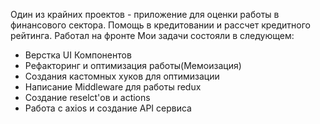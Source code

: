 Один из крайних проектов - приложение для оценки работы в финансового сектора. Помощь в кредитовании и рассчет кредитного рейтинга.
Работал на фронте
Мои задачи состояли в следующем:
- Верстка UI Компонентов
- Рефакторинг и оптимизация работы(Мемоизация)
- Создания кастомных хуков для оптимизации
- Написание Middleware для работы redux
- Создание reselct'ов и actions
- Работа с axios и создание API сервиса